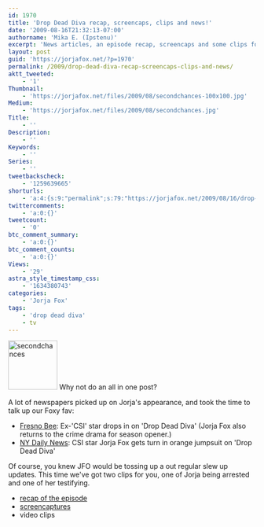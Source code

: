 ```yaml
---
id: 1970
title: 'Drop Dead Diva recap, screencaps, clips and news!'
date: '2009-08-16T21:32:13-07:00'
authorname: 'Mika E. (Ipstenu)'
excerpt: 'News articles, an episode recap, screencaps and some clips for everyone!'
layout: post
guid: 'https://jorjafox.net/?p=1970'
permalink: /2009/drop-dead-diva-recap-screencaps-clips-and-news/
aktt_tweeted:
    - '1'
Thumbnail:
    - 'https://jorjafox.net/files/2009/08/secondchances-100x100.jpg'
Medium:
    - 'https://jorjafox.net/files/2009/08/secondchances.jpg'
Title:
    - ''
Description:
    - ''
Keywords:
    - ''
Series:
    - ''
tweetbackscheck:
    - '1259639665'
shorturls:
    - 'a:4:{s:9:"permalink";s:79:"https://jorjafox.net/2009/08/16/drop-dead-diva-recap-screencaps-clips-and-news/";s:7:"tinyurl";s:26:"http://tinyurl.com/y9zclp6";s:4:"isgd";s:18:"http://is.gd/52Y5s";s:5:"bitly";s:19:"http://bit.ly/7OICS";}'
twittercomments:
    - 'a:0:{}'
tweetcount:
    - '0'
btc_comment_summary:
    - 'a:0:{}'
btc_comment_counts:
    - 'a:0:{}'
Views:
    - '29'
astra_style_timestamp_css:
    - '1634380743'
categories:
    - 'Jorja Fox'
tags:
    - 'drop dead diva'
    - tv
---
```


<a href="//static.jorjafox.net/wordpress/2009/08/secondchances.jpg"><img src="//static.jorjafox.net/wordpress/2009/08/secondchances-100x100.jpg" alt="secondchances" title="secondchances" width="100" height="100" class="alignleft size-thumbnail wp-image-1972" /></a> Why not do an all in one post?

A lot of newspapers picked up on Jorja's appearance, and took the time to talk up our Foxy fav:
<ul>
	<li><a href="http://www.fresnobee.com/entertainment/tv-radio/story/1599029.html">Fresno Bee</a>: Ex-'CSI' star drops in on 'Drop Dead Diva' (Jorja Fox also returns to the crime drama for season opener.)</li>
	<li><a href="http://www.nydailynews.com/entertainment/tv/2009/08/15/2009-08-15_jorja_fox_gets_turn_in_orange_jumpsuit_as_felonious_on_diva.html#ixzz0OGdQoBYy">NY Daily News</a>: CSI star Jorja Fox gets turn in orange jumpsuit on 'Drop Dead Diva'</li>
</ul>

Of course, you knew JFO would be tossing up a out regular slew up updates. This time we've got two clips for you, one of Jorja being arrested and one of her testifying.
<ul>
	<li><a href="https://jorjafox.net/wiki/Drop_Dead_Diva">recap of the episode</a></li>
	<li><a href="https://jorjafox.net/gallery/tv/guest/drop-dead-diva/secondchances/">screencaptures</a></li>
	<li>video clips</li>
</ul>
